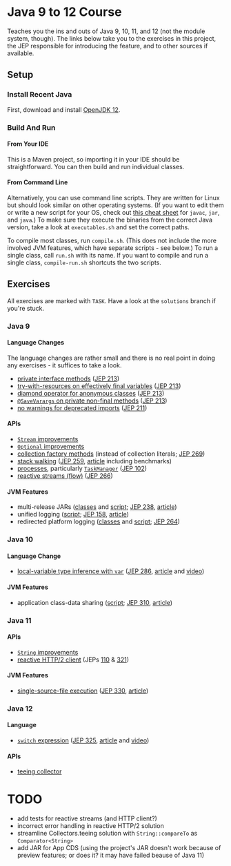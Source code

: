 # Java 9 to 12 Course

Teaches you the ins and outs of Java 9, 10, 11, and 12 (not the module system, though).
The links below take you to the exercises in this project, the JEP responsible for introducing the feature, and to other sources if available.

## Setup

### Install Recent Java

First, download and install [OpenJDK 12](http://jdk.java.net/12).

### Build And Run

#### From Your IDE

This is a Maven project, so importing it in your IDE should be straightforward.
You can then build and run individual classes.

#### From Command Line

Alternatively, you can use command line scripts.
They are written for Linux but should look similar on other operating systems.
(If you want to edit them or write a new script for your OS, check out [this cheat sheet](https://blog.codefx.org/cheat-sheet-build-run-modules-jars.html) for `javac`, `jar`, and `java`.)
To make sure they execute the binaries from the correct Java version, take a look at `executables.sh` and set the correct paths.

To compile most classes, run `compile.sh`.
(This does not include the more involved JVM features, which have separate scripts - see below.)
To run a single class, call `run.sh` with its name.
If you want to compile and run a single class, `compile-run.sh` shortcuts the two scripts.

## Exercises

All exercises are marked with `TASK`.
Have a look at the `solutions` branch if you're stuck.

### Java 9

#### Language Changes

The language changes are rather small and there is no real point in doing any exercises - it suffices to take a look.

* [private interface methods](src/main/java/org/codefx/courses/java9/lang/private_interface_methods/PrivateInterfaceMethods.java)
  ([JEP 213](http://openjdk.java.net/jeps/213))
* [try-with-resources on effectively final variables](src/main/java/org/codefx/courses/java9/lang/try_with_resources/TryWithResources.java)
  ([JEP 213](http://openjdk.java.net/jeps/213))
* [diamond operator for anonymous classes](src/main/java/org/codefx/courses/java9/lang/diamond_operator/DiamondOperator.java)
  ([JEP 213](http://openjdk.java.net/jeps/213))
* [`@SaveVarargs` on private non-final methods](src/main/java/org/codefx/courses/java9/lang/safe_varargs/SafeVarargs.java)
  ([JEP 213](http://openjdk.java.net/jeps/213))
* [no warnings for deprecated imports](src/main/java/org/codefx/courses/java9/lang/deprecated_imports/DeprecatedImports.java)
  ([JEP 211](http://openjdk.java.net/jeps/211))

#### APIs

* [`Stream` improvements](src/main/java/org/codefx/courses/java9/api/stream)
* [`Optional` improvements](src/main/java/org/codefx/courses/java9/api/optional)
* [collection factory methods](src/main/java/org/codefx/courses/java9/api/collection_factory_methods/CollectionFactories.java)
  (instead of collection literals; [JEP 269](http://openjdk.java.net/jeps/269))
* [stack walking](src/main/java/org/codefx/courses/java9/api/stack_walking/StackWalking.java)
  ([JEP 259](http://openjdk.java.net/jeps/259), [article](https://www.sitepoint.com/deep-dive-into-java-9s-stack-walking-api/) including benchmarks)
* [processes](src/main/java/org/codefx/courses/java9/api/processes),
  particularly [`TaskManager`](src/main/java/org/codefx/courses/java9/api/processes/TaskManager.java)
  ([JEP 102](http://openjdk.java.net/jeps/102))
* [reactive streams (flow)](src/main/java/org/codefx/courses/java9/api/flow)
  ([JEP 266](http://openjdk.java.net/jeps/266))

#### JVM Features

* multi-release JARs ([classes](src/main/java/org/codefx/courses/java9/jvm/multi_release) and [script](multi-release.sh);
  [JEP 238](http://openjdk.java.net/jeps/238),
  [article](https://blog.codefx.org/tools/multi-release-jars-multiple-java-versions/))
* unified logging ([script](unified-logging.sh);
  [JEP 158](http://openjdk.java.net/jeps/158),
  [article](https://blog.codefx.org/java/unified-logging-with-the-xlog-option/))
* redirected platform logging ([classes](src/main/logging/java9/jvm/platform_logging) and [script](platform-logging.sh);
  [JEP 264](http://openjdk.java.net/jeps/264))

### Java 10

#### Language Change

* [local-variable type inference with `var`](src/main/java/org/codefx/courses/java10/lang/var)
  ([JEP 286](http://openjdk.java.net/jeps/286),
  [article](https://blog.codefx.org/tag/var/) and
  [video](https://www.youtube.com/watch?v=Le1DbpRZdRQ&index=1&list=PL_-IO8LOLuNp2stY1qBUtXlfMdJW7wvfT))

#### JVM Features

* application class-data sharing ([script](app-cds.sh);
  [JEP 310](http://openjdk.java.net/jeps/310),
  [article](https://blog.codefx.org/java/application-class-data-sharing/))

### Java 11

#### APIs

* [`String` improvements](src/main/java/org/codefx/courses/java11/api/string/LinesStripRepeat.java)
* [reactive HTTP/2 client](src/main/java/org/codefx/courses/java11/api/http2/WikipediaSearch.java)
  (JEPs [110](http://openjdk.java.net/jeps/110) & [321](http://openjdk.java.net/jeps/321))

#### JVM Features

* [single-source-file execution](echo)
  ([JEP 330](https://openjdk.java.net/jeps/330),
  [article](https://blog.codefx.org/java/scripting-java-shebang))

### Java 12

#### Language

* [`switch` expression](src/main/java/org/codefx/courses/java12/lang/switch_)
  ([JEP 325](https://openjdk.java.net/jeps/325),
  [article](https://blog.codefx.org/java/switch-expressions) and
  [video](https://www.youtube.com/watch?v=1znHEf3oSNI&list=PL_-IO8LOLuNp2stY1qBUtXlfMdJW7wvfT))

#### APIs

* [teeing collector](src/main/java/org/codefx/courses/java12/api/stream/TeeingCollector.java)



# TODO

* add tests for reactive streams (and HTTP client?)
* incorrect error handling in reactive HTTP/2 solution
* streamline Collectors.teeing solution with `String::compareTo` as `Comparator<String>`
* add JAR for App CDS (using the project's JAR doesn't work because of preview features; or does it? it may have failed beause of Java 11)
